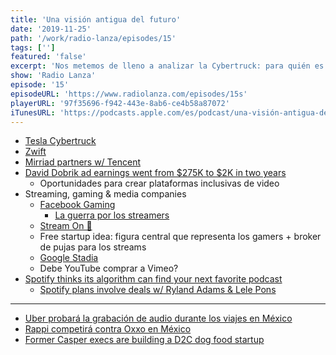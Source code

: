 ```yaml
---
title: 'Una visión antigua del futuro'
date: '2019-11-25'
path: '/work/radio-lanza/episodes/15'
tags: ['']
featured: 'false'
excerpt: 'Nos metemos de lleno a analizar la Cybertruck: para quién es y cuál podría ser su futuro mas "realista". Debatimos la posibilidad de una nueva plataforma de video más permisiva con sus creadores y anunciantes. Y sin duda no faltarán noticias relacionadas con gaming, podcasting y... ¡hasta un producto que Marc está considerando comprar!'
show: 'Radio Lanza'
episode: '15'
episodeURL: 'https://www.radiolanza.com/episodes/15s'
playerURL: '97f35696-f942-443e-8ab6-ce4b58a87072'
iTunesURL: 'https://podcasts.apple.com/es/podcast/una-visión-antigua-del-futuro/id1468000755?i=1000457805845'
---
```


- [Tesla Cybertruck](https://www.tesla.com/cybertruck)
- [Zwift](https://zwift.com)
- [Mirriad partners w/ Tencent](https://www.mirriad.com/mirriad-partners-with-tencent-one-of-the-worlds-largest-video-platforms/)
- [David Dobrik ad earnings went from $275K to $2K in two years](https://www.tubefilter.com/2019/11/18/david-dobrik-monthly-youtube-earnings-2000/)
  - Oportunidades para crear plataformas inclusivas de video
- Streaming, gaming & media companies
  - [Facebook Gaming](https://www.facebook.com/gaming/)
    - [La guerra por los streamers](https://www.tubefilter.com/2019/11/22/facebook-streamer-sign-up-wars-disguised-toast/)
  - [Stream On 🍿](https://www.profgalloway.com/stream-on)
  - Free startup idea: figura central que representa los gamers + broker de pujas para los streams
  - [Google Stadia](https://www.wired.com/review/google-stadia/)
  - Debe YouTube comprar a Vimeo?
- [Spotify thinks its algorithm can find your next favorite podcast](https://www.theverge.com/2019/11/19/20971061/spotify-playlist-daily-podcast-update-recommendations-subscribe)
  - [Spotify plans involve deals w/ Ryland Adams & Lele Pons](https://www.tubefilter.com/2019/11/22/spotify-ryland-adams-lele-pons-podcasts/)

---

- [Uber probará la grabación de audio durante los viajes en México](https://www.xataka.com.mx/aplicaciones/uber-probara-grabacion-audio-durante-viajes-como-medida-seguridad-mexico)
- [Rappi competirá contra Oxxo en México](https://www.xataka.com.mx/aplicaciones/rappi-ahora-quiere-competir-oxxo-mexico-paga-30-diferentes-servicios-smartphone)
- [Former Casper execs are building a D2C dog food startup](https://techcrunch.com/2019/11/19/jinx-dog-food/)
